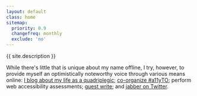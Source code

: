```yaml
---
layout: default
class: home
sitemap:
  priority: 0.9
  changefreq: monthly
  exclude: 'no'
---
```


<p class="intro">{{ site.description }}</p>

While there's little that is unique about my name offline, I try, however, to provide myself an optimistically noteworthy voice through various means online: [I blog about my life as a quadriplegic](https://abledaccess.com); [co-organize #a11yTO](http://a11yto.com); perform web accessibility assessments; [guest write](http://simplyaccessible.com/article/being-disabled-can-be-lame/); and [jabber on Twitter](https://twitter.com/abledaccess).
